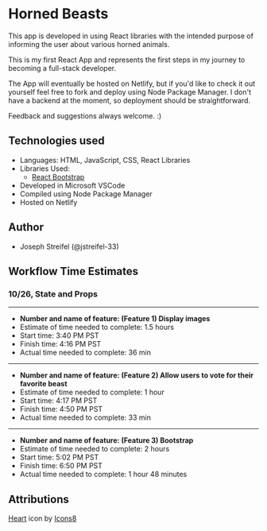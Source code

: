 # Horned Beasts

This app is developed in using React libraries with the intended purpose of informing the user about various horned animals.

This is my first React App and represents the first steps in my journey to becoming a full-stack developer.

The App will eventually be hosted on Netlify, but if you'd like to check it out yourself feel free to fork and deploy using Node Package Manager. I don't have a backend at the moment, so deployment should be straightforward.

Feedback and suggestions always welcome. :)

## Technologies used

* Languages: HTML, JavaScript, CSS, React Libraries
* Libraries Used:
  * [React Bootstrap](https://react-bootstrap.netlify.app/)
* Developed in Microsoft VSCode
* Compiled using Node Package Manager
* Hosted on Netlify

## Author

* Joseph Streifel (@jstreifel-33)

## Workflow Time Estimates

### 10/26, State and Props

---

* **Number and name of feature: (Feature 1) Display images**
* Estimate of time needed to complete: 1.5 hours
* Start time: 3:40 PM PST
* Finish time: 4:16 PM PST
* Actual time needed to complete: 36 min

---

* **Number and name of feature: (Feature 2) Allow users to vote for their favorite beast**
* Estimate of time needed to complete: 1 hour
* Start time: 4:17 PM PST
* Finish time: 4:50 PM PST
* Actual time needed to complete: 33 min

---

* **Number and name of feature: (Feature 3) Bootstrap**
* Estimate of time needed to complete: 2 hours
* Start time: 5:02 PM PST
* Finish time: 6:50 PM PST
* Actual time needed to complete: 1 hour 48 minutes

## Attributions

<!-- Heart Icon -->
<a target="_blank" href="https://icons8.com/icon/DFU1kReSUccu/heart">Heart</a> icon by <a target="_blank" href="https://icons8.com">Icons8</a>